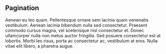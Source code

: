 ## Pagination

Aenean eu leo quam. Pellentesque ornare sem lacinia quam venenatis vestibulum.
Aenean lacinia bibendum nulla sed consectetur. Praesent commodo cursus magna,
vel scelerisque nisl consectetur et. Donec ullamcorper nulla non metus auctor
fringilla. Sed posuere consectetur est at lobortis. Morbi leo risus, porta ac
consectetur ac, vestibulum at eros. Nulla vitae elit libero, a pharetra augue.
